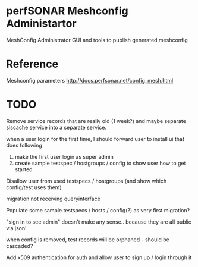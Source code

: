 # perfSONAR Meshconfig Administartor

MeshConfig Administrator GUI and tools to publish generated meshconfig

# Reference

Meshconfig parameters
http://docs.perfsonar.net/config_mesh.html

# TODO

Remove service records that are really old (1 week?) and maybe separate slscache service into a separate service.

when a user login for the first time, I should forward user to install ui that does following
1) make the first user login as super admin
2) create sample testspec / hostgroups / config to show user how to get started

Disallow user from used testspecs / hostgroups (and show which config/test uses them)

migration not receiving queryinterface

Populate some sample testspecs / hosts / config(?) as very first migration?

"sign in to see admin" doesn't make any sense.. because they are all public via json!

when config is removed, test records will be orphaned - should be cascaded?

Add x509 authentication for auth and allow user to sign up / login through it
